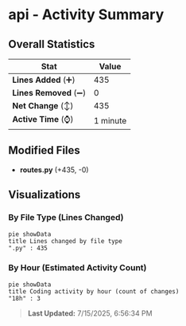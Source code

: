 # api - Activity Summary 

## Overall Statistics

| Stat                   | Value                                                             |
| ---------------------- | ----------------------------------------------------------------- |
| **Lines Added** (➕)   | 435                                          |
| **Lines Removed** (➖) | 0                                        |
| **Net Change** (↕)    | 435                |
| **Active Time** (⌚)   | 1 minute |


## Modified Files
- **routes.py** (+435, -0)

## Visualizations

### By File Type (Lines Changed)

```mermaid
pie showData
title Lines changed by file type
".py" : 435
```

### By Hour (Estimated Activity Count)

```mermaid
pie showData
title Coding activity by hour (count of changes)
"18h" : 3
```


> **Last Updated:** 7/15/2025, 6:56:34 PM
